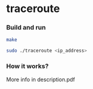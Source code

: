 # traceroute

### Build and run

```bash
make

sudo ./traceroute <ip_address>
```

### How it works?
More info in description.pdf
